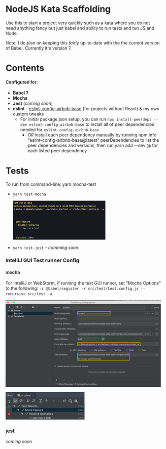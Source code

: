 
# NodeJS Kata Scaffolding
Use this to start a project very quickly such as a kata where you do not
need anything fancy but just babel and ability to run tests and run JS and Node

Note: I do plan on keeping this _fairly_ up-to-date with the the current version of Babel.  Currently it's version 7.

# Contents
#### Configured for:
 - **Babel 7**
 - **Mocha**
 - **Jest** (_coming soon_)
 - **eslint** - [eslint-config-airbnb-base](https://github.com/airbnb/javascript/tree/master/packages/eslint-config-airbnb-base) (for projects without React) & my own custom tweaks
   - For initial package.json setup, you can run `npx install-peerdeps --dev eslint-config-airbnb-base` to install all of peer dependencies needed for `eslint-config-airbnb-base`
     - *OR* install each peer dependency manually by running npm info "eslint-config-airbnb-base@latest" peerDependencies to list the peer dependencies and versions, then run yarn add --dev <dependency>@<version> for each listed peer dependency

# Tests

To run from command-line: yarn mocha-test
- `yarn test-mocha`

    ![example of running tests with mocha](https://github.com/dschinkel/nodejs-kata-scaffolding/raw/master/images/console-run-tests.png)

- `yarn test-jest` - _comming soon_

### IntelliJ GUI Test runner Config

#### mocha
For IntelliJ or WebStorm, if running the test GUI runner, set "Mocha Options" to the following: `-r @babel/register -r src/test/test.config.js --recursive src/test -w`

![example of running tests with mocha](https://github.com/dschinkel/nodejs-kata-scaffolding/raw/master/images/intellij-mocha-test-configuration.png)

![example of running tests with mocha](https://github.com/dschinkel/nodejs-kata-scaffolding/raw/master/images/intellij-mocha-test-gui-run.png)

### jest
_coming soon_
